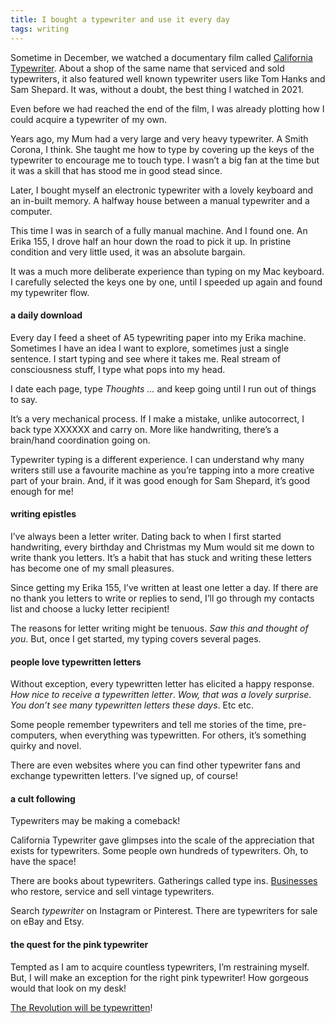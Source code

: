 ```yaml
---
title: I bought a typewriter and use it every day
tags: writing
---
```


Sometime in December, we watched a documentary film called [California Typewriter](https://californiatypewritermovie.com/). About a shop of the same name that serviced and sold typewriters, it also featured well known typewriter users like Tom Hanks and Sam Shepard. It was, without a doubt, the best thing I watched in 2021.

Even before we had reached the end of the film, I was already plotting how I could acquire a typewriter of my own.

Years ago, my Mum had a very large and very heavy typewriter. A Smith Corona, I think. She taught me how to type by covering up the keys of the typewriter to encourage me to touch type. I wasn’t a big fan at the time but it was a skill that has stood me in good stead since.

Later, I bought myself an electronic typewriter with a lovely keyboard and an in-built memory. A halfway house between a manual typewriter and a computer.

This time I was in search of a fully manual machine. And I found one. An Erika 155, I drove half an hour down the road to pick it up. In pristine condition and very little used, it was an absolute bargain.

It was a much more deliberate experience than typing on my Mac keyboard. I carefully selected the keys one by one, until I speeded up again and found my typewriter flow.

#### a daily download

Every day I feed a sheet of A5 typewriting paper into my Erika machine. Sometimes I have an idea I want to explore, sometimes just a single sentence. I start typing and see where it takes me. Real stream of consciousness stuff, I type what pops into my head.

I date each page, type _Thoughts …_ and keep going until I run out of things to say.

It’s a very mechanical process. If I make a mistake, unlike autocorrect, I back type XXXXXX and carry on. More like handwriting, there’s a brain/hand coordination going on.

Typewriter typing is a different experience. I can understand why many writers still use a favourite machine as you’re tapping into a more creative part of your brain. And, if it was good enough for Sam Shepard, it’s good enough for me!

#### writing epistles

I’ve always been a letter writer. Dating back to when I first started handwriting, every birthday and Christmas my Mum would sit me down to write thank you letters. It’s a habit that has stuck and writing these letters has become one of my small pleasures.

Since getting my Erika 155, I’ve written at least one letter a day. If there are no thank you letters to write or replies to send, I’ll go through my contacts list and choose a lucky letter recipient!

The reasons for letter writing might be tenuous. _Saw this and thought of you_. But, once I get started, my typing covers several pages.

#### people love typewritten letters

Without exception, every typewritten letter has elicited a happy response. _How nice to receive a typewritten letter_. _Wow, that was a lovely surprise_. _You don’t see many typewritten letters these days_. Etc etc.

Some people remember typewriters and tell me stories of the time, pre-computers, when everything was typewritten. For others, it’s something quirky and novel.

There are even websites where you can find other typewriter fans and exchange typewritten letters. I’ve signed up, of course!

#### a cult following

Typewriters may be making a comeback!

California Typewriter gave glimpses into the scale of the appreciation that exists for typewriters. Some people own hundreds of typewriters. Oh, to have the space!

There are books about typewriters. Gatherings called type ins. [Businesses](https://charliefoxtrotvintage.co.uk/collections/typewriters) who restore, service and sell vintage typewriters.

Search _typewriter_ on Instagram or Pinterest. There are typewriters for sale on eBay and Etsy.

#### the quest for the pink typewriter

Tempted as I am to acquire countless typewriters, I’m restraining myself. But, I will make an exception for the right pink typewriter! How gorgeous would that look on my desk!

[The Revolution will be typewritten](http://www.timtyson.us/wordpress/wp-content/uploads/2017/09/typewriter-manifesto.jpg)!